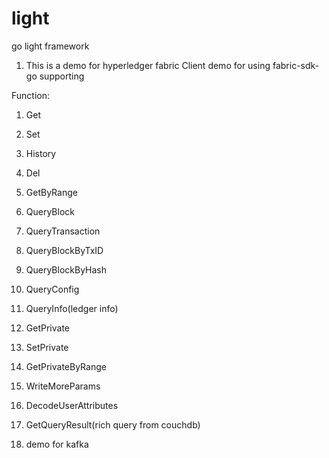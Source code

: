 # light
go light framework

1. This is a demo for hyperledger fabric Client demo for using fabric-sdk-go supporting

Function:
1. Get
2. Set
3. History
4. Del
5. GetByRange
6. QueryBlock
7. QueryTransaction
8. QueryBlockByTxID
9. QueryBlockByHash
10. QueryConfig
11. QueryInfo(ledger info)
12. GetPrivate
13. SetPrivate
14. GetPrivateByRange
15. WriteMoreParams
16. DecodeUserAttributes
17. GetQueryResult(rich query from couchdb)


2. demo for kafka
